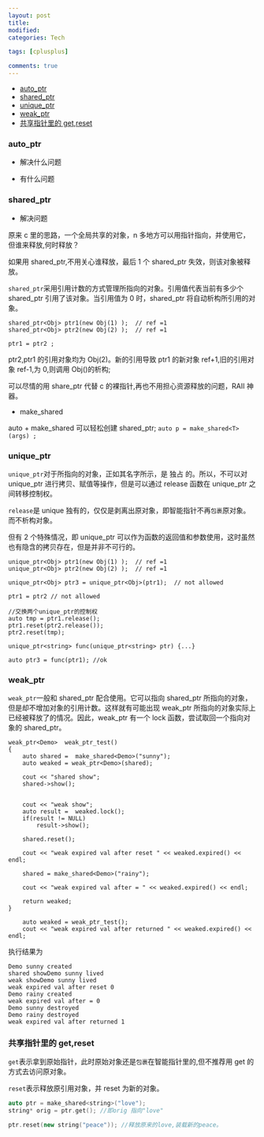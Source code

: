 ```yaml
---
layout: post
title:
modified:
categories: Tech

tags: [cplusplus]

comments: true
---
```


<!-- TOC -->

- [auto_ptr](#auto_ptr)
- [shared_ptr](#shared_ptr)
- [unique_ptr](#unique_ptr)
- [weak_ptr](#weak_ptr)
- [共享指针里的 get,reset](#共享指针里的-getreset)

<!-- /TOC -->

### auto_ptr

- 解决什么问题

- 有什么问题

### shared_ptr

- 解决问题

原来 c 里的思路，一个全局共享的对象，n 多地方可以用指针指向，并使用它，但谁来释放,何时释放？

如果用 shared_ptr,不用关心谁释放，最后 1 个 shared_ptr 失效，则该对象被释放。

`shared_ptr`采用引用计数的方式管理所指向的对象。引用值代表当前有多少个 shared_ptr 引用了该对象。当引用值为 0 时，shared_ptr 将自动析构所引用的对象。

```
shared_ptr<Obj> ptr1(new Obj(1) );  // ref =1
shared_ptr<Obj> ptr2(new Obj(2) );  // ref =1

ptr1 = ptr2 ;

```

ptr2,ptr1 的引用对象均为 Obj(2)。新的引用导致 ptr1 的新对象 ref+1,旧的引用对象 ref-1,为 0,则调用 Obj()的析构;

可以尽情的用 share_ptr 代替 c 的裸指针,再也不用担心资源释放的问题，RAII 神器。

- make_shared

auto + make_shared 可以轻松创建 shared_ptr;
`auto p = make_shared<T>(args) ;`

### unique_ptr

`unique_ptr`对于所指向的对象，正如其名字所示，是 独占 的。所以，不可以对 unique_ptr 进行拷贝、赋值等操作，但是可以通过 release 函数在 unique_ptr 之间转移控制权。

`release`是 unique 独有的，仅仅是剥离出原对象，即智能指针不再`包裹`原对象。而不析构对象。

但有 2 个特殊情况，即 unique_ptr 可以作为函数的返回值和参数使用，这时虽然也有隐含的拷贝存在，但是并非不可行的。

```
unique_ptr<Obj> ptr1(new Obj(1) );  // ref =1
unique_ptr<Obj> ptr2(new Obj(2) );  // ref =1

unique_ptr<Obj> ptr3 = unique_ptr<Obj>(ptr1);  // not allowed

ptr1 = ptr2 // not allowed

//交换两个unique_ptr的控制权
auto tmp = ptr1.release();
ptr1.reset(ptr2.release());
ptr2.reset(tmp);

unique_ptr<string> func(unique_ptr<string> ptr) {...}

auto ptr3 = func(ptr1); //ok

```

### weak_ptr

`weak_ptr`一般和 shared_ptr 配合使用。它可以指向 shared_ptr 所指向的对象，但是却不增加对象的引用计数。这样就有可能出现 weak_ptr 所指向的对象实际上已经被释放了的情况。因此，weak_ptr 有一个 lock 函数，尝试取回一个指向对象的 shared_ptr。

```
weak_ptr<Demo>  weak_ptr_test()
{
	auto shared =  make_shared<Demo>("sunny");
	auto weaked = weak_ptr<Demo>(shared);

	cout << "shared show";
	shared->show();


	cout << "weak show";
	auto result =  weaked.lock();
	if(result != NULL)
		result->show();

	shared.reset();

	cout << "weak expired val after reset " << weaked.expired() << endl;

	shared = make_shared<Demo>("rainy");

	cout << "weak expired val after = " << weaked.expired() << endl;

	return weaked;
}

	auto weaked = weak_ptr_test();
	cout << "weak expired val after returned " << weaked.expired() << endl;
```

执行结果为

```
Demo sunny created
shared showDemo sunny lived
weak showDemo sunny lived
weak expired val after reset 0
Demo rainy created
weak expired val after = 0
Demo sunny destroyed
Demo rainy destroyed
weak expired val after returned 1
```

### 共享指针里的 get,reset

`get`表示拿到原始指针，此时原始对象还是`包裹`在智能指针里的,但不推荐用 get 的方式去访问原对象。

`reset`表示释放原引用对象，并 reset 为新的对象。

```c++
auto ptr = make_shared<string>("love");
string* orig = ptr.get(); //即orig 指向"love"

ptr.reset(new string("peace")); //释放原来的love,装载新的peace。
```
